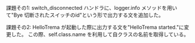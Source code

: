 課題その1:
switch_disconnected ハンドラに、logger.info メソッドを用いて"Bye 切断されたスイッチのid"という形で出力する文を追加した。

課題その2:
HelloTrema が起動した際に出力する文を"HelloTrema started."に変更した。
この際、self.class.name を利用して自クラスの名前を取得している。

